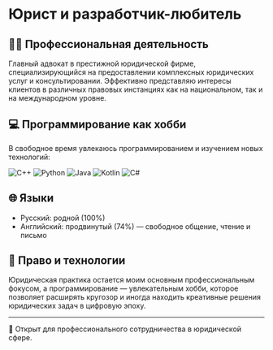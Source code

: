 # Юрист и разработчик-любитель

## 👨‍⚖️ Профессиональная деятельность

Главный адвокат в престижной юридической фирме, специализирующийся на предоставлении комплексных юридических услуг и консультировании. Эффективно представляю интересы клиентов в различных правовых инстанциях как на национальном, так и на международном уровне.

## 💻 Программирование как хобби

В свободное время увлекаюсь программированием и изучением новых технологий:

![C++](https://img.shields.io/badge/-C++-00599C?style=flat-square&logo=c%2B%2B&logoColor=white)
![Python](https://img.shields.io/badge/-Python-3776AB?style=flat-square&logo=python&logoColor=white)
![Java](https://img.shields.io/badge/-Java-ED8B00?style=flat-square&logo=java&logoColor=white)
![Kotlin](https://img.shields.io/badge/-Kotlin-0095D5?style=flat-square&logo=kotlin&logoColor=white)
![C#](https://img.shields.io/badge/-C%23-239120?style=flat-square&logo=c-sharp&logoColor=white)

## 🌐 Языки

- Русский: родной (100%)
- Английский: продвинутый (74%) — свободное общение, чтение и письмо

## 🔄 Право и технологии

Юридическая практика остается моим основным профессиональным фокусом, а программирование — увлекательным хобби, которое позволяет расширять кругозор и иногда находить креативные решения юридических задач в цифровую эпоху.

---

💼 Открыт для профессионального сотрудничества в юридической сфере. 
